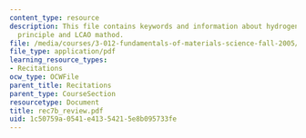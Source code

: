 ```yaml
---
content_type: resource
description: This file contains keywords and information about hydrogen, variational
  principle and LCAO mathod.
file: /media/courses/3-012-fundamentals-of-materials-science-fall-2005/1c50759a0541e41354215e8b095733fe_rec7b_review.pdf
file_type: application/pdf
learning_resource_types:
- Recitations
ocw_type: OCWFile
parent_title: Recitations
parent_type: CourseSection
resourcetype: Document
title: rec7b_review.pdf
uid: 1c50759a-0541-e413-5421-5e8b095733fe
---
```


